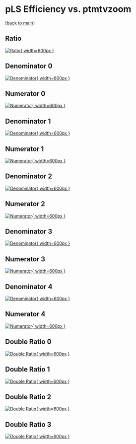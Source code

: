 # pLS Efficiency vs. ptmtvzoom

[[back to main](./)]



## Ratio

[![Ratio](../mtv/var/pLS_loweta_0_-1_eff_ptmtvzoom.png){ width=600px }](../mtv/var/pLS_loweta_0_-1_eff_ptmtvzoom.pdf)

## Denominator 0

[![Denominator](../mtv/den/pLS_loweta_0_-1_eff_ptmtvzoom_den0.png){ width=600px }](../mtv/den/pLS_loweta_0_-1_eff_ptmtvzoom_den0.pdf)

## Numerator 0

[![Numerator](../mtv/num/pLS_loweta_0_-1_eff_ptmtvzoom_num0.png){ width=600px }](../mtv/num/pLS_loweta_0_-1_eff_ptmtvzoom_num0.pdf)

## Denominator 1

[![Denominator](../mtv/den/pLS_loweta_0_-1_eff_ptmtvzoom_den1.png){ width=600px }](../mtv/den/pLS_loweta_0_-1_eff_ptmtvzoom_den1.pdf)

## Numerator 1

[![Numerator](../mtv/num/pLS_loweta_0_-1_eff_ptmtvzoom_num1.png){ width=600px }](../mtv/num/pLS_loweta_0_-1_eff_ptmtvzoom_num1.pdf)

## Denominator 2

[![Denominator](../mtv/den/pLS_loweta_0_-1_eff_ptmtvzoom_den2.png){ width=600px }](../mtv/den/pLS_loweta_0_-1_eff_ptmtvzoom_den2.pdf)

## Numerator 2

[![Numerator](../mtv/num/pLS_loweta_0_-1_eff_ptmtvzoom_num2.png){ width=600px }](../mtv/num/pLS_loweta_0_-1_eff_ptmtvzoom_num2.pdf)

## Denominator 3

[![Denominator](../mtv/den/pLS_loweta_0_-1_eff_ptmtvzoom_den3.png){ width=600px }](../mtv/den/pLS_loweta_0_-1_eff_ptmtvzoom_den3.pdf)

## Numerator 3

[![Numerator](../mtv/num/pLS_loweta_0_-1_eff_ptmtvzoom_num3.png){ width=600px }](../mtv/num/pLS_loweta_0_-1_eff_ptmtvzoom_num3.pdf)

## Denominator 4

[![Denominator](../mtv/den/pLS_loweta_0_-1_eff_ptmtvzoom_den4.png){ width=600px }](../mtv/den/pLS_loweta_0_-1_eff_ptmtvzoom_den4.pdf)

## Numerator 4

[![Numerator](../mtv/num/pLS_loweta_0_-1_eff_ptmtvzoom_num4.png){ width=600px }](../mtv/num/pLS_loweta_0_-1_eff_ptmtvzoom_num4.pdf)

## Double Ratio 0

[![Double Ratio](../mtv/ratio/pLS_loweta_0_-1_eff_ptmtvzoom_ratio0.png){ width=600px }](../mtv/ratio/pLS_loweta_0_-1_eff_ptmtvzoom_ratio0.pdf)

## Double Ratio 1

[![Double Ratio](../mtv/ratio/pLS_loweta_0_-1_eff_ptmtvzoom_ratio1.png){ width=600px }](../mtv/ratio/pLS_loweta_0_-1_eff_ptmtvzoom_ratio1.pdf)

## Double Ratio 2

[![Double Ratio](../mtv/ratio/pLS_loweta_0_-1_eff_ptmtvzoom_ratio2.png){ width=600px }](../mtv/ratio/pLS_loweta_0_-1_eff_ptmtvzoom_ratio2.pdf)

## Double Ratio 3

[![Double Ratio](../mtv/ratio/pLS_loweta_0_-1_eff_ptmtvzoom_ratio3.png){ width=600px }](../mtv/ratio/pLS_loweta_0_-1_eff_ptmtvzoom_ratio3.pdf)

